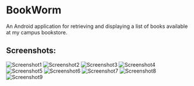 BookWorm
========

An Android application for retrieving and displaying a list of books available at my campus bookstore.


Screenshots:
------------
![Screenshot1](Screenshots/1.png)
![Screenshot2](Screenshots/2.png)
![Screenshot3](Screenshots/3.png)
![Screenshot4](Screenshots/4.png)
![Screenshot5](Screenshots/5.png)
![Screenshot6](Screenshots/6.png)
![Screenshot7](Screenshots/7.png)
![Screenshot8](Screenshots/8.png)
![Screenshot9](Screenshots/9.png)